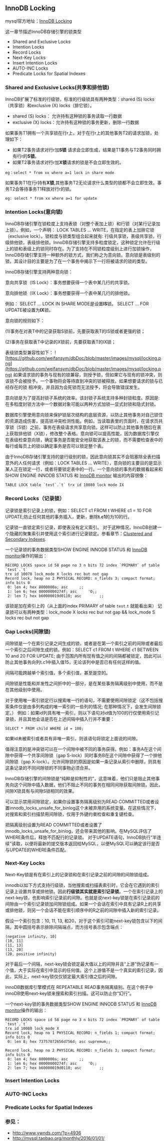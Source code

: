 ## InnoDB Locking
mysql官方地址：[InnoDB Locking](https://dev.mysql.com/doc/refman/5.7/en/innodb-locking.html)

这一章节描述InnoDB存储引擎的锁类型
* Shared and Exclusive Locks
* Intention Locks
* Record Locks
* Next-Key Locks
* Insert Intention Locks
* AUTO-INC Locks
* Predicate Locks for Spatial Indexes

### Shared and Exclusive Locks(共享和排他锁)
InnoDB扩展了标准的行级锁，标准的行级锁具有两种类型：shared (S) locks（共享锁）和exclusive (X) locks（排它锁）。
* shared (S) locks： 允许持有这种锁的事务读取一行数据
* exclusive (X) locks：允许持有这种锁的事务更新，删除一行数据

如果事务T1拥有一个共享锁在行r上，对于在行r上的其他事务T2的请求加锁，处理如下：
* 如果T2事务请求对行r加**S锁** 请求会立即生成，结果是T1事务与T2事务同时拥有行r的**S锁**。
* 如果T2事务请求对行r加**X锁**请求的锁是不会立即生效的。
```
eg：select * from xx where a=1 lock in share mode
```
如果事务T1在行r持有**X锁**,其他事务T2无论请求什么类型的锁都不会立即生效。事务T2会等待事务T1释放对行r的锁。
```
eg: select * from xx where a=1 for update
````

### Intention Locks(意向锁)
InnoDB存储引擎在锁粒度上支持表锁（对整个表加上锁）和行锁（对某行记录加上锁）。例如，一个声明： LOCK TABLES ... WRITE，在指定的表上加排它锁（exclusive lock）。锁粒度与锁类型组合起来就有: 行级共享锁，表级共享锁，行级排他锁，表级排他锁。InnoDB存储引擎支持多粒度锁定，这种锁定允许在行级上的锁和表级上的锁同时存在。为了支持在不同锁粒度级别上进行加锁操作，InnoDB存储引擎支持一种额外的锁方式，我们称之为意向锁。意向锁是表级别的锁，其设计目的主要是为了在一个事务中揭示下一行将被请求的锁的类型。

InnoDB存储引擎支持两种意向锁：

意向共享锁（IS Lock）：事务想要获得一个表中某几行的共享锁。

意向排他锁（IX Lock）：事务想要获得一个表中某几行的排他锁。

例如： SELECT ... LOCK IN SHARE MODE是设置**IS**锁。 SELECT ... FOR UPDATE被设置为**IX**锁。

意向锁的规则如下：

(1)事务在对表T中的记录获取S锁前，先要获取表T的IS锁或者更强的锁；

(2)事务在获取表T中记录的X锁前，先要获取表T的IX锁；

表级锁类型兼容性如下：
![https://github.com/weifansym/dbDoc/blob/master/images/mysql/locking.png](https://github.com/weifansym/dbDoc/blob/master/images/mysql/locking.png)
如果请求锁的事务与现有的锁兼容，则授予锁，但如果它与现有的锁冲突，则该锁不会被授予。一个事物将会等待直到冲突的锁被释放。如果想要请求的锁与已经存在的锁
相冲突，并且因为会死锁而无法授予，将会导致错误发生。

意向锁是为了提高封锁子系统的效率。该封锁子系统支持多种封锁粒度。原因是:在多粒度封锁方法中一个数据对象可能以两种方式加锁―显式封锁和隐式封锁。

数据库引擎使用意向锁来保护锁层次结构的底层资源，以防止其他事务对自己锁住的资源造成伤害，提高锁冲突检测性能。例如，当读取表里的页面时，在请求页共享锁（S锁）之前，事务在表级请求共享意向锁。这样可以防止其他事务随后在表上获取排他锁（X锁），修改整个表格。意向锁可以提高性能，因为数据库引擎仅在表级检查意向锁，确定事务是否能安全地获取该表上的锁，而不需要检查表中的每行或每页上的锁以确定事务是否可以锁定整个表。

由于InnoDB存储引擎支持的是行级别的锁，因此意向锁其实不会阻塞除全表扫描意外的人任何请求（例如：LOCK TABLES ... WRITE），意向锁的主要目的是显示某人正在锁定一行，或者将要锁定表中的一行。一个意向锁的事务的数据看起来和SHOW ENGINE INNODB STATUS 和 [InnoDB monitor](https://dev.mysql.com/doc/refman/5.7/en/innodb-standard-monitor.html) 输出的内容很像：
```
TABLE LOCK table `test`.`t` trx id 10080 lock mode IX
```
### Record Locks（记录锁）
记录锁是索引记录上的锁，例如：SELECT c1 FROM t WHERE c1 = 10 FOR UPDATE;防止任何其他的事务插入，更新，删除**t.c1**的为10的行。

记录锁一直锁定索引记录，即使表没有定义索引。 对于这种情况，InnoDB创建一个隐藏的聚集索引并使用这个索引进行记录锁定。参看章节：[Clustered and Secondary Indexes](https://dev.mysql.com/doc/refman/5.7/en/innodb-index-types.html).

一个记录锁的事务数据类型SHOW ENGINE INNODB STATUS 和 [InnoDB monitor](https://dev.mysql.com/doc/refman/5.7/en/innodb-standard-monitor.html)操作的输出：
```
RECORD LOCKS space id 58 page no 3 n bits 72 index `PRIMARY` of table `test`.`t` 
trx id 10078 lock_mode X locks rec but not gap
Record lock, heap no 2 PHYSICAL RECORD: n_fields 3; compact format; info bits 0
 0: len 4; hex 8000000a; asc     ;;
 1: len 6; hex 00000000274f; asc     'O;;
 2: len 7; hex b60000019d0110; asc        ;;
```
该锁是加在索引上的（从上面的index PRIMARY of table `test`.`t` 就能看出来）
记录锁可以有两种类型：lock_mode X locks rec but not gap  && lock_mode S locks rec but not gap

### Gap Locks(间隙锁)
间隙锁是一个在索引记录之间生成的锁，或者是在第一个索引之前的间隙或者最后一个索引之后间隙生成的锁。例如：SELECT c1 FROM t WHERE c1 BETWEEN 10 and 20 FOR UPDATE; 由于范围内所有现有值之间的间隔都被锁定，因此可以防止其他事务向列t.c1中插入值15，无论该列中是否已有任何这样的值。

间隔可能跨越单个索引值，多个索引值，甚至是空的。

间隙锁是性能和并发性之间折中的一部分，是在某些事务隔离级别中使用，而不是在其他级别中使用。

对于使用唯一索引锁定行以搜索唯一行的语句，不需要使用间隙锁定（这不包括搜索条件仅是由多列构成的唯一索引的一些列的情况; 在那种情况下，会发生间隙锁定。）
例如：如果id列具有唯一索引，则以下语句对id值为100的行仅使用索引记录锁，并且其他会话是否在上述间隔中插入行并不重要：
```
SELECT * FROM child WHERE id = 100;
```
如果id未被索引或者具有非唯一索引，则该语句将锁定上面说的间隙。

值得注意的是冲突锁可以在一个间隙中被不同的事务获得。例如：事务A在这个间隙中获得一个共享间隙锁（gap S-lock）同时事务B在这个间隙中获得了一个排他间隙锁（gap X-lock）。允许间隙锁的原因是如果一条记录从索引中删除，则具有这条记录的不同间隙锁的不同事物必须合并。

InnoDB存储引擎的间隙锁是“纯粹是抑制性的”，这意味着，他们只是阻止其他事务向这个间隙中插入数据，他们不阻止不同的事务在相同间隙获取间隙锁。因此，间隙X锁具有与间隙S锁相同的效果。

可以显示禁用间隙锁定，如果你设置事务隔离级别为READ COMMITTED或者设置innodb_locks_unsafe_for_binlog这个未被弃用的系统变量。在这些情况下，对搜索和索引扫描禁用间隙锁，仅用于外键约束检查和重复键检查。

把隔离级别设置为READ COMMITTED或者设置了innodb_locks_unsafe_for_binlog，还会带来其他的影响。在MySQL评估了WHERE条件后，释放不匹配行的记录锁。
对于UPDATE语句，InnoDB执行“半连续”读取，以便将最新的提交版本返回给MySQL，以便MySQL可以确定该行是否与UPDATE的WHERE条件匹配。

### Next-Key Locks
Next-Key锁是有在索引上的记录锁和在索引记录之前的间隙的间隙锁组成。

innodb以如下方式支持行级锁，当他搜索或扫描表索引时，它会在它遇到的索引记录上设置共享或排他锁。因此**行级锁其实就是索引记录锁**。一个在索引记录上的next-key锁，也影响索引记录前的间隙。也就是说next-key锁是在索引记录前的间隙由一个索引记录锁加间隙锁组成。如果一个会话在索引中具有记录R上的共享或排他锁，则另一个会话不能在索引顺序中的R之前的间隙中插入新的索引记录。

假设一个索引包含：10, 11, 13, 和20，对于这个索引可能next-key锁包含以下的间隔，其中圆括号表示排除间隔端点，而方括号表示包含端点：
```
(negative infinity, 10]
(10, 11]
(11, 13]
(13, 20]
(20, positive infinity)
```
对于最后一个间隔，next-key锁会锁定最大值以上的间隙并且“上游”伪记录有一个值，大于实际在索引中显示的任何值。这个上游值不是一个真实的索引记录，因此，实际上，next-key锁仅仅锁定最大索引值之后的间隙。

innoDB数据库引擎模式在 REPEATABLE READ事务隔离级别。在这个例子中innoDB使用next-key锁来搜索和索引扫描。这可以防止你“幻行”。

一个next-key锁的事务数据类型SHOW ENGINE INNODB STATUS 和 [InnoDB monitor](https://dev.mysql.com/doc/refman/5.7/en/innodb-standard-monitor.html)操作的输出：
```
RECORD LOCKS space id 58 page no 3 n bits 72 index `PRIMARY` of table `test`.`t` 
trx id 10080 lock_mode X
Record lock, heap no 1 PHYSICAL RECORD: n_fields 1; compact format; info bits 0
 0: len 8; hex 73757072656d756d; asc supremum;;

Record lock, heap no 2 PHYSICAL RECORD: n_fields 3; compact format; info bits 0
 0: len 4; hex 8000000a; asc     ;;
 1: len 6; hex 00000000274f; asc     'O;;
 2: len 7; hex b60000019d0110; asc        ;;
```
### Insert Intention Locks

### AUTO-INC Locks

### Predicate Locks for Spatial Indexes

### 参见：
* http://www.ywnds.com/?p=4936
* http://mysql.taobao.org/monthly/2016/01/01/
